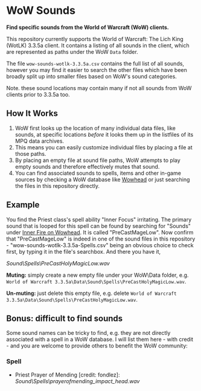 # WoW Sounds
**Find specific sounds from the World of Warcraft (WoW) clients.**

This repository currently supports the World of Warcraft: The Lich King (WotLK) 3.3.5a client. It contains a listing of all sounds in the client, which are represented as paths under the WoW `Data` folder. 

The file `wow-sounds-wotlk-3.3.5a.csv` contains the full list of all sounds, however you may find it easier to search the other files which have been broadly split up into smaller files based on WoW's sound categories.

Note. these sound locations may contain many if not all sounds from WoW clients prior to 3.3.5a too.

## How It Works
1. WoW first looks up the location of many individual data files, like sounds, at specific locations *before* it looks them up in the listfiles of its MPQ data archives.
2. This means you can easily customize individual files by placing a file at those paths.
3. By placing an empty file at sound file paths, WoW attempts to play empty sounds and therefore effectively mutes that sound.
4. You can find associated sounds to spells, items and other in-game sources by checking a WoW database like [Wowhead](https://wotlk.classic.wowhead) or just searching the files in this repository directly.

## Example
You find the Priest class's spell ability "Inner Focus" irritating. The primary sound that is looped for this spell can be found by searching for "Sounds" under [Inner Fire on Wowhead](https://www.wowhead.com/wotlk/spell=14751/inner-focus#sounds). It is called "PreCastMageLow". Now confirm that "PreCastMageLow" is indeed in one of the sound files in this repository - "wow-sounds-wotlk-3.3.5a-Spells.csv" being an obvious choice to check first, by typing it in the file's searchbox. And there you have it,

*Sound\Spells\PreCastHolyMagicLow.wav*

 **Muting:** simply create a new empty file under your WoW\Data folder, e.g. `World of Warcraft 3.3.5a\Data\Sound\Spells\PreCastHolyMagicLow.wav`.
 
 **Un-muting:** just delete this empty file, e.g. delete `World of Warcraft 3.3.5a\Data\Sound\Spells\PreCastHolyMagicLow.wav`.

## Bonus: difficult to find sounds
Some sound names can be tricky to find, e.g. they are not directly associated with a spell in a WoW database. I will list them here - with credit - and you are welcome to provide others to benefit the WoW community:

### Spell ###
* Priest Prayer of Mending [credit: fondlez]: *Sound\Spells\prayerofmending_impact_head.wav*
